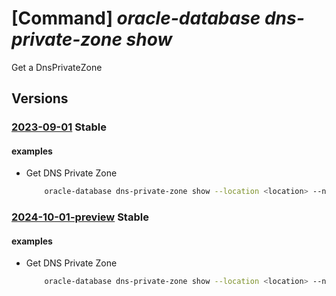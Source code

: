 # [Command] _oracle-database dns-private-zone show_

Get a DnsPrivateZone

## Versions

### [2023-09-01](/Resources/mgmt-plane/L3N1YnNjcmlwdGlvbnMve30vcHJvdmlkZXJzL29yYWNsZS5kYXRhYmFzZS9sb2NhdGlvbnMve30vZG5zcHJpdmF0ZXpvbmVzL3t9/2023-09-01.xml) **Stable**

<!-- mgmt-plane /subscriptions/{}/providers/oracle.database/locations/{}/dnsprivatezones/{} 2023-09-01 -->

#### examples

- Get DNS Private Zone
    ```bash
        oracle-database dns-private-zone show --location <location> --name <zone name>
    ```

### [2024-10-01-preview](/Resources/mgmt-plane/L3N1YnNjcmlwdGlvbnMve30vcHJvdmlkZXJzL29yYWNsZS5kYXRhYmFzZS9sb2NhdGlvbnMve30vZG5zcHJpdmF0ZXpvbmVzL3t9/2024-10-01-preview.xml) **Stable**

<!-- mgmt-plane /subscriptions/{}/providers/oracle.database/locations/{}/dnsprivatezones/{} 2024-10-01-preview -->

#### examples

- Get DNS Private Zone
    ```bash
        oracle-database dns-private-zone show --location <location> --name <zone name>
    ```

